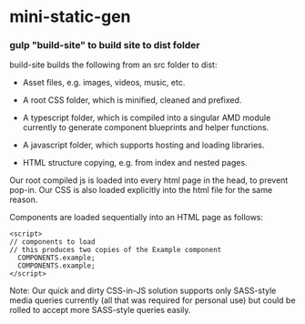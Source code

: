 # mini-static-gen

### gulp "build-site" to build site to dist folder

build-site builds the following from an src folder to dist:

* Asset files, e.g. images, videos, music, etc.
  
* A root CSS folder, which is minified, cleaned and prefixed.
  
* A typescript folder, which is compiled into a singular AMD module currently to generate component blueprints and helper functions.
  
* A javascript folder, which supports hosting and loading libraries.
  
* HTML structure copying, e.g. from index and nested pages.

Our root compiled js is loaded into every html page in the head, to prevent pop-in. Our CSS is also loaded explicitly into the html file for the same reason.

Components are loaded sequentially into an HTML page as follows:

```
<script>
// components to load
// this produces two copies of the Example component
  COMPONENTS.example;
  COMPONENTS.example;
</script>
```

Note: Our quick and dirty CSS-in-JS solution supports only SASS-style media queries currently (all that was required for personal use) but could be rolled to accept more SASS-style queries easily.

